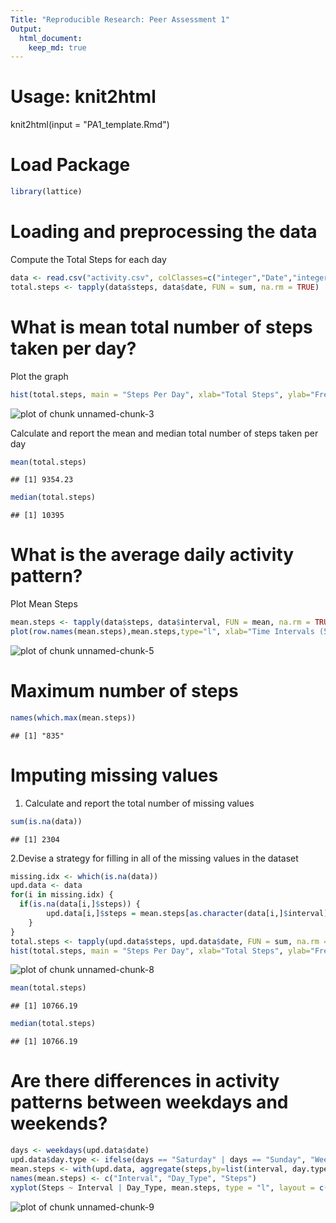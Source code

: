 ```yaml
---
Title: "Reproducible Research: Peer Assessment 1"
Output: 
  html_document:
    keep_md: true
---
```

# Usage: knit2html
knit2html(input = "PA1_template.Rmd")

# Load Package

```r
library(lattice)
```

# Loading and preprocessing the data
Compute the Total Steps for each day

```r
data <- read.csv("activity.csv", colClasses=c("integer","Date","integer"))
total.steps <- tapply(data$steps, data$date, FUN = sum, na.rm = TRUE)
```

# What is mean total number of steps taken per day?
Plot the graph

```r
hist(total.steps, main = "Steps Per Day", xlab="Total Steps", ylab="Frequency")
```

![plot of chunk unnamed-chunk-3](figure/unnamed-chunk-3-1.png) 

Calculate and report the mean and median total number of steps taken per day

```r
mean(total.steps)
```

```
## [1] 9354.23
```

```r
median(total.steps)
```

```
## [1] 10395
```

# What is the average daily activity pattern?
Plot Mean Steps

```r
mean.steps <- tapply(data$steps, data$interval, FUN = mean, na.rm = TRUE)
plot(row.names(mean.steps),mean.steps,type="l", xlab="Time Intervals (5-minute)",ylab = "Mean Steps", main = "Average Steps Taken at 5 minute Intervals")
```

![plot of chunk unnamed-chunk-5](figure/unnamed-chunk-5-1.png) 

# Maximum number of steps

```r
names(which.max(mean.steps))
```

```
## [1] "835"
```

# Imputing missing values
1. Calculate and report the total number of missing values 

```r
sum(is.na(data))
```

```
## [1] 2304
```
2.Devise a strategy for filling in all of the missing values in the dataset

```r
missing.idx <- which(is.na(data))
upd.data <- data
for(i in missing.idx) {
  if(is.na(data[i,]$steps)) {
 		upd.data[i,]$steps = mean.steps[as.character(data[i,]$interval)]
	}
}
total.steps <- tapply(upd.data$steps, upd.data$date, FUN = sum, na.rm = TRUE)
hist(total.steps, main = "Steps Per Day", xlab="Total Steps", ylab="Frequency")
```

![plot of chunk unnamed-chunk-8](figure/unnamed-chunk-8-1.png) 

```r
mean(total.steps)
```

```
## [1] 10766.19
```

```r
median(total.steps)
```

```
## [1] 10766.19
```

# Are there differences in activity patterns between weekdays and weekends?

```r
days <- weekdays(upd.data$date)
upd.data$day.type <- ifelse(days == "Saturday" | days == "Sunday", "Weekend", "Weekday")
mean.steps <- with(upd.data, aggregate(steps,by=list(interval, day.type), mean))
names(mean.steps) <- c("Interval", "Day_Type", "Steps")
xyplot(Steps ~ Interval | Day_Type, mean.steps, type = "l", layout = c(1, 2), xlab = "Interval", ylab = "Number of Steps")
```

![plot of chunk unnamed-chunk-9](figure/unnamed-chunk-9-1.png) 
